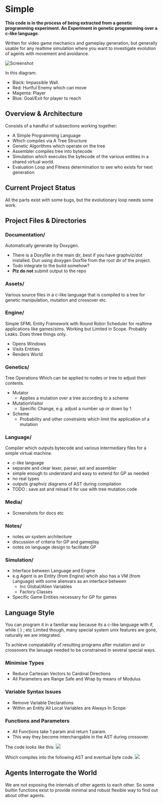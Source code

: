 # Simple

**This code is in the process of being extracted from a genetic programming experiment.
An Experiment in genetic programming over a c-like language.**

Written for video game mechanics and gameplay generation, but generally usable for any realtime simulation where you want to investigate evolution of agents with movement and avoidance.

![Screenshot](./Media/Screenshot_1.png)

In this diagram: 
- Black: Impassible Wall.
- Red: Hurtful Enemy which can move
- Magenta: Player
- Blue: Goal/Exit for player to reach

## Overview & Architecture

Consists of a handful of subsections working together:

- A Simple Programming Language 
- Which compiles via A Tree Structure
- Genetic Algorithms which operate on the tree
- Assembler compiles tree into bytecode
- Simulation which executes the bytecode of the various entities in a shared virtual world. 
- Evaluation Loop and Fitness determination to see who exists for next generation

## Current Project Status

All the parts exist with some bugs, but the evolutionary loop needs some work.

## Project Files & Directories

### Documentation/

Automatically generate by Doxygen.
 - There is a Doxyfile in the main dir, best if you have graphviz/dot installed. Dun using doxygen Doxfile from the root dir of the project.
 - Todo integrate to the build somehow?
 - **Plz do not** submit output to the repo

### Assets/

Various source files in a c-like language that is compiled to a tree for genetic manipulation, mutation and crossover etc.

### Engine/

Simple SFML Entity Framework with Round Robin Scheduler for realtime applications like games/sims. 
Working but Limited in Scope. Probably Leaks. Does three things only.
 - Opens Windows
 - Visits Entities
 - Renders World

### Genetics/

Tree Operations Which can be applied to nodes or tree to adjust their contents.
 - Mutator
     - Applies a mutation over a tree according to a scheme
 - MutationVisitor
     - Specific Change, e.g. adjust a number up or down by 1
 - Scheme
     - Probability and other constraints which limit the application of a mutation

 ### Language/

Compiler which outputs bytecode and various intermediary files for a simple virtual machine.
 - c-like language
 - separate and clear lexer, parser, ast and assembler
 - simple enough to understand and easy to extend for GP as needed
 - no real types
 - outputs graphviz diagrams of AST during compilation
 - TODO : save ast and reload it for use with tree mutation code

 ### Media/
 - Screenshots for docs etc

 ### Notes/

 - notes on system architecture
 - discussion of criteria for GP and gameplay
 - notes on language design to facilitate GP

 ### Simulation/

 - Interface between Language and Engine
 - e.g Agent is an Entity (from Engine) whcih also has a VM (from Language) with some alienvars as an interface between
    - Inc Global/Alien Variables
    - Factory Classes
 - Specific Game Entities necessary for GP for games


## Language Style

You can program it in a familiar way because its a c-like language with if, while { } ; etc Limited though, many special system unix features are gone, naturally we are integrated.

To achieve compatability of resulting programs after mutation and or crossovers the lanuage needed to be constrained in several special ways.

### Minimise Types
 - Reduce Cartesian Vectors to Cardinal Directions
 - All Parameters are Range Safe and Wrap by means of Modulus

### Variable Syntax Issues 
 - Remove Variable Declarations
 - Within an Entity All Local Variables are Always In Scope

### Functions and Parameters
 - All Functions take 1 param and return 1 param.
 - This way they become interchangable in the AST during crossover.

The code looks like this:
![](./Media/Screenshot_3.png)

Which compiles into the following AST and eventual byte code. 
![](./Media/Screenshot_4.png)

## Agents Interrogate the World
We are not exposing the internals of other agents to each other. So some builtin functions exist to provide minimal and robust flexible way to find out about other agents.
